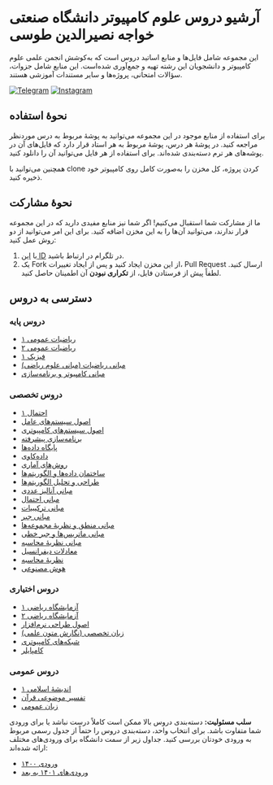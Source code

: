 # آرشیو دروس علوم کامپیوتر دانشگاه صنعتی خواجه نصیرالدین طوسی
این مجموعه شامل فایل‌ها و منابع اساتید دروس است که به‌کوشش انجمن علمی علوم کامپیوتر و دانشجویان این رشته تهیه و جمع‌آوری شده‌است. این منابع شامل جزوات، سؤالات امتحانی، پروژه‌ها و سایر مستندات آموزشی هستند.

[![Telegram](https://img.shields.io/badge/Telegram-2CA5E0?style=for-the-badge&logo=telegram&logoColor=white)](https://t.me/KNTU_CSSA)
[![Instagram](https://img.shields.io/badge/Instagram-E4405F?style=for-the-badge&logo=instagram&logoColor=white)](https://instagram.com/kntu_cssa)

## نحوهٔ استفاده
برای استفاده از منابع موجود در این مجموعه می‌توانید به پوشهٔ مربوط به درس موردنظر مراجعه کنید. در پوشهٔ هر درس، پوشهٔ مربوط به هر استاد قرار دارد که فایل‌های آن در پوشه‌های هر ترم دسته‌بندی شده‌اند. برای استفاده از هر فایل می‌توانید آن را دانلود کنید.

همچنین می‌توانید با clone کردن پروژه، کل مخزن را به‌صورت کامل روی کامپیوتر خود ذخیره کنید.
## نحوهٔ مشارکت  
ما از مشارکت شما استقبال می‌کنیم! اگر شما نیز منابع مفیدی دارید که در این مجموعه قرار ندارند، می‌توانید آن‌ها را به این مخزن اضافه کنید. برای این امر می‌توانید از دو روش عمل کنید:  
1. با [این ID](https://t.me/heliataromi) در تلگرام در ارتباط باشید.
2. یک Fork از این مخزن ایجاد کنید و پس از ایجاد تغییرات، Pull Request ارسال کنید.
لطفاً پیش از فرستادن فایل، از **تکراری نبودن** آن اطمینان حاصل کنید.
## دسترسی به دروس
### دروس پایه
- [ریاضیات عمومی ۱](./ریاضیات%20عمومی%20۱/)
- [ریاضیات عمومی ۲](./ریاضیات%20عمومی%20۲/)
- [فیزیک ۱](./فیزیک%20۱/)
- [مبانی ریاضیات (مبانی علوم ریاضی)](./مبانی%20ریاضیات%20(مبانی%20علوم%20ریاضی)/)
- [مبانی کامپیوتر و برنامه‌سازی](./مبانی%20کامپیوتر%20و%20برنامه%E2%80%8Cسازی/)

### دروس تخصصی
- [احتمال ۱](./احتمال%20۱/)
- [اصول سیستم‌های عامل](./اصول%20سیستم%E2%80%8Cهای%20عامل/)
- [اصول سیستم‌های کامپیوتری](./اصول%20سیستم%E2%80%8Cهای%20کامپیوتری/)
- [برنامه‌سازی پیشرفته](./برنامه%E2%80%8Cسازی%20پیشرفته/)
- [پایگاه داده‌ها](./پایگاه%20داده%E2%80%8Cها/)
- [داده‌کاوی](./داده%E2%80%8Cکاوی/)
- [روش‌های آماری](./روش%E2%80%8Cهای%20آماری/)
- [ساختمان داده‌ها و الگوریتم‌ها](./ساختمان%20داده%E2%80%8Cها%20و%20الگوریتم%E2%80%8Cها/)
- [طراحی و تحلیل الگوریتم‌ها](./طراحی%20و%20تحلیل%20الگوریتم%E2%80%8Cها/)
- [مبانی آنالیز عددی](./مبانی%20آنالیز%20عددی/)
- [مبانی احتمال](./مبانی%20احتمال/)
- [مبانی ترکیبیات](./مبانی%20ترکیبیات/)
- [مبانی جبر](./مبانی%20جبر/)
- [مبانی منطق و نظریهٔ مجموعه‌ها](./مبانی%20منطق%20و%20نظریهٔ%20مجموعه%E2%80%8Cها/)
- [مبانی ماتریس‌ها و جبر خطی](./مبانی%20ماتریس%E2%80%8Cها%20و%20جبر%20خطی/)
- [مبانی نظریهٔ محاسبه](./مبانی%20نظریهٔ%20محاسبه/)
- [معادلات دیفرانسیل](./معادلات%20دیفرانسیل/)
- [نظریهٔ محاسبه](./نظریهٔ%20محاسبه/)
- [هوش مصنوعی](./هوش%20مصنوعی/)


### دروس اختیاری
- [آزمایشگاه ریاضی ۱](./آزمایشگاه%20ریاضی%20۱/)
- [آزمایشگاه ریاضی ۲](./آزمایشگاه%20ریاضی%20۲/)
- [اصول طراحی نرم‌افزار](./اصول%20طراحی%20نرم%E2%80%8Cافزار/)
- [زبان تخصصی (نگارش متون علمی)](./زبان%20تخصصی%20(نگارش%20متون%20علمی)/)
- [شبکه‌های کامپیوتری](./شبکه%E2%80%8Cهای%20کامپیوتری/)
- [کامپایلر](./کامپایلر/)

### دروس عمومی
- [اندیشهٔ اسلامی ۱](./اندیشهٔ%20اسلامی%20۱/)
- [تفسیر موضوعی قرآن](./تفسیر%20موضوعی%20قرآن)
- [زبان عمومی](./زبان%20عمومی/)

**سلب مسئولیت:** دسته‌بندی دروس بالا ممکن است کاملاً درست نباشد یا برای ورودی شما متفاوت باشد. برای انتخاب واحد، دسته‌بندی دروس را حتماً از جدول رسمی مربوط به ورودی خودتان بررسی کنید. جداول زیر از سمت دانشگاه برای ورودی‌های مختلف ارائه شده‌اند:
- [ورودی ۱۴۰۰](./جدول%20پیشنهادی%20دروس%20ورودی%20۱۴۰۰.pdf/)
- [ورودی‌های ۱۴۰۱ به بعد](./جدول%20پیشنهادی%20دروس%20ورودی%20۱۴۰۱%20به%20بعد.pdf/)
